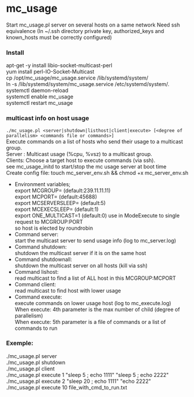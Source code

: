 # mc_usage
 Start mc_usage.pl server on several hosts on a same network
 Need ssh equivalence (In ~/.ssh directory private key, authorized_keys and known_hosts must be correctly configured)
### Install
apt-get -y install libio-socket-multicast-perl  
yum install perl-IO-Socket-Multicast  
cp /opt/mc_usage/mc_usage.service /lib/systemd/system/  
ln -s /lib/systemd/system/mc_usage.service /etc/systemd/system/.  
systemctl daemon-reload  
systemctl enable mc_usage  
systemctl restart mc_usage  

### multicast info on host usage  
`./mc_usage.pl <server|shutdown|listhost|client|execute> [<degree of parallelism> <commands file or commands>]`  
	Execute commands on a list of hosts who send their usage to a multicast group.  
	Server : Multicast usage (%cpu, %vsz) to a multicast group.  
	Clients: Choose a target host to execute commands (via ssh).  
	see mc_usage_initd to start/stop the mc usage server at boot time  
	Create config file: touch mc_server_env.sh && chmod +x mc_server_env.sh  

-	Environment variables;  
		export MCGROUP=<MulticastGroup> (default:239.11.11.11)  
		export MCPORT=<MulticastPort> (default:45688)  
		export MCSERVERSLEEP=<sleep time for mc server> (default:5)  
		export MCEXECSLEEP=<sleep time for wait child in ModeExecute> (default:1)  
		export ONE_MULTICAST=1 (default:0) use in ModeExecute to single request to MCGROUP:PORT  
				so host is elected by roundrobin  
-	Command server:  
		start the multicast server to send usage info (log to mc_server.log)  
-	Command shutdown:  
		shutdown the multicast server if it is on the same host  
-	Command shutdownall:  
		shutdown the multicast server on all hosts (kill via ssh)  
-	Command lishost:  
		read multicast to find a list of ALL host in this MCGROUP:MCPORT  
-	Command client:  
		read multicast to find host with lower usage  
-	Command execute:  
		execute commands on lower usage host (log to mc_execute.log)  
		When execute: 4th parameter is the max number of child (degree of parallelism)  
		When execute: 5th parameter is a file of commands or a list of commands to run  

### Exemple:
./mc_usage.pl server  
./mc_usage.pl shutdown  
./mc_usage.pl client  
./mc_usage.pl execute 1 "sleep 5 ; echo 1111" "sleep 5 ; echo 2222"  
./mc_usage.pl execute 2 "sleep 20 ; echo 1111" "echo 2222"  
./mc_usage.pl execute 10 file_with_cmd_to_run.txt  

